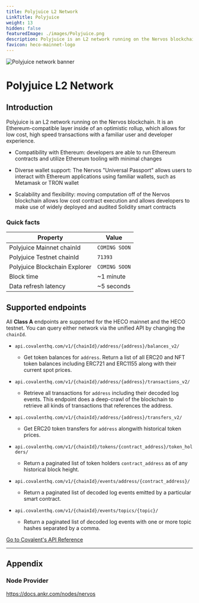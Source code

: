 ```yaml
---
title: Polyjuice L2 Network
LinkTitle: Polyjuice
weight: 13
hidden: false
featuredImage: ./images/Polyjuice.png
description: Polyjuice is an L2 network running on the Nervos blockchain. It is an Ethereum-compatible layer inside of an optimistic rollup, which allows for low cost, high speed transactions with a familiar user and developer experience.
favicon: heco-mainnet-logo
---
```


![Polyjuice network banner](../images/Polyjuice.png)

# Polyjuice L2 Network

## Introduction

Polyjuice is an L2 network running on the Nervos blockchain. It is an Ethereum-compatible layer inside of an optimistic rollup, which allows for low cost, high speed transactions with a familiar user and developer experience.

- Compatibility with Ethereum: developers are able to run Ethereum contracts and utilize Ethereum tooling with minimal changes

- Diverse wallet support: The Nervos "Universal Passport" allows users  to interact with Ethereum applications using familiar wallets, such as Metamask or TRON wallet

- Scalability and flexibility: moving computation off of the Nervos blockchain allows low cost contract execution and allows developers to make use of widely deployed and audited Solidity smart contracts
### Quick facts

<TableWrap>

|Property|Value|
|---|---|
|Polyjuice Mainnet chainId|`COMING SOON`|
|Polyjuice Testnet chainId|`71393`|
|Polyjuice Blockchain Explorer|`COMING SOON`|
|Block time|~1 minute|
|Data refresh latency | ~5 seconds|

</TableWrap>


## Supported endpoints

<Aside>

All __Class A__ endpoints are supported for the HECO mainnet and the HECO testnet. You can query either network via the unified API by changing the `chainId`.

</Aside>


<Definitions>

- `api.covalenthq.com/v1/{chainId}/address/{address}/balances_v2/` 
  - Get token balances for `address`. Return a list of all ERC20 and NFT token balances including ERC721 and ERC1155 along with their current spot prices.

- `api.covalenthq.com/v1/{chainId}/address/{address}/transactions_v2/` 
  - Retrieve all transactions for `address` including their decoded log events. This endpoint does a deep-crawl of the blockchain to retrieve all kinds of transactions that references the address.

- `api.covalenthq.com/v1/{chainId}/address/{address}/transfers_v2/` 
  - Get ERC20 token transfers for `address` alongwith historical token prices.

- `api.covalenthq.com/v1/{chainId}/tokens/{contract_address}/token_holders/` 
  - Return a paginated list of token holders `contract_address` as of any historical block height.

- `api.covalenthq.com/v1/{chainId}/events/address/{contract_address}/` 
  - Return a paginated list of decoded log events emitted by a particular smart contract.

- `api.covalenthq.com/v1/{chainId}/events/topics/{topic}/` 
  - Return a paginated list of decoded log events with one or more topic hashes separated by a comma.

</Definitions>



<a target="_blank" class="Button Button-is-docs-primary" href="https://www.covalenthq.com/docs/api/">Go to Covalent's API Reference</a>

--- 


## Appendix


### Node Provider

https://docs.ankr.com/nodes/nervos